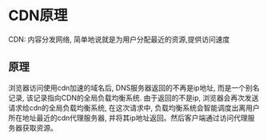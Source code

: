 # CDN原理

CDN: 内容分发网络, 简单地说就是为用户分配最近的资源,提供访问速度

## 原理

浏览器访问使用cdn加速的域名后, DNS服务器返回的不再是ip地址, 而是一个别名记录, 该记录指向CDN的全局负载均衡系统. 由于返回的不是ip, 浏览器会再次发送请求给cdn的全局负载均衡系统, 在这次请求中, 负载均衡系统会智能调度出离用户所在地址最近的cdn代理服务器, 并将其ip地址返回。然后客户端通过访问代理服务器获取资源。
